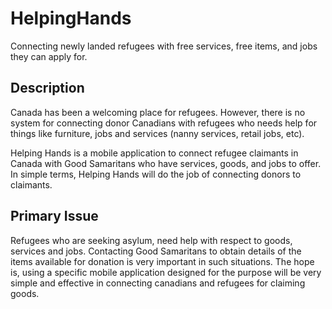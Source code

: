 # HelpingHands
Connecting newly landed refugees with free services, free items, and jobs they can apply for.


## Description
Canada has been a welcoming place for refugees. However, there is no system for connecting donor Canadians with refugees who needs help for things like furniture, jobs and services (nanny services, retail jobs, etc). 

Helping Hands is a mobile application to connect refugee claimants in Canada with Good Samaritans who have services, goods, and jobs to offer. In simple terms, Helping Hands will do the job of connecting donors to claimants.

## Primary Issue
Refugees who are seeking asylum, need help with respect to goods, services and jobs. Contacting Good Samaritans to obtain details of the items available for donation is very important in such situations. The hope is, using a specific mobile application designed for the purpose will be very simple and effective in connecting canadians and refugees for claiming goods.


